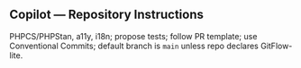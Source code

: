 ## Copilot — Repository Instructions

PHPCS/PHPStan, a11y, i18n; propose tests; follow PR template; use Conventional Commits; default branch is `main` unless repo declares GitFlow-lite.
